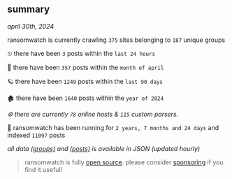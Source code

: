 
## summary
_april 30th, 2024_

ransomwatch is currently crawling `375` sites belonging to `187` unique groups

⏲ there have been `3` posts within the `last 24 hours`

🦈 there have been `357` posts within the `month of april`

🪐 there have been `1249` posts within the `last 90 days`

🏚 there have been `1640` posts within the `year of 2024`

_⚙️ there are currently `78` online hosts & `115` custom parsers._

🦕 ransomwatch has been running for `2 years, 7 months and 24 days` and indexed `11097` posts

_all data  [(groups)](http://ransomwhat.telemetry.ltd/groups) and [(posts)](http://ransomwhat.telemetry.ltd/posts) is available in JSON (updated hourly)_

> ransomwatch is fully [open source](https://github.com/joshhighet/ransomwatch#ransomwatch--). please consider [sponsoring](https://github.com/sponsors/joshhighet) if you find it useful!

